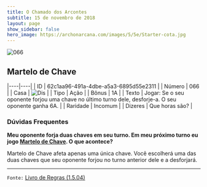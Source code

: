 ```yaml
---
title: O Chamado dos Arcontes
subtitle: 15 de novembro de 2018
layout: page
show_sidebar: false
hero_image: https://archonarcana.com/images/5/5e/Starter-cota.jpg
---
```


![066](https://cdn.keyforgegame.com/media/card_front/pt/341_066_RR9GCHVXP44C_pt.png)

## Martelo de Chave

|----|----|
| ID | 62c1aa96-491a-4dbe-a5a3-6895d55e2311 |
| Número | 066 |
| Casa | ![Dis](https://archonarcana.com/images/thumb/e/e8/Dis.png/22px-Dis.png "Dis") |
| Tipo | Ação |
| Bônus | 1A |
| Texto | Jogar: Se o seu oponente forjou uma chave no último turno dele, desforje-a. O seu oponente ganha 6A. |
| Raridade | Incomum |
| Dizeres | Que horas são? |

### Dúvidas Frequentes

**Meu oponente forja duas chaves em seu turno. Em meu próximo
turno eu jogo [Martelo de Chave](/cota/066). O que acontece?**

Martelo de Chave afeta apenas uma única chave. Você escolherá uma
das duas chaves que seu oponente forjou no turno anterior dele e
a desforjará.

<hr/>

`Fonte:` [Livro de Regras (1.5.04)](https://drive.google.com/open?id=14pM1J8ZR_4hZbGFZt-ArQdAGsHCPEQdE)
